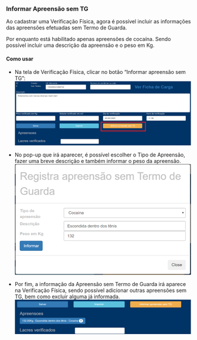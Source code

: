 ### Informar Apreensão sem TG

Ao cadastrar uma Verificação Física, agora é possível incluir as informações 
das apreensões efetuadas sem Termo de Guarda.  

Por enquanto está habilitado apenas apreensões de cocaína. Sendo possível incluir
 uma descrição da apreensão e o peso em Kg.

#### Como usar 

* Na tela de Verificação Física, clicar no botão “Informar apreensão sem TG”:
![Apreensao sem TG](../images/ASTG1.png)


* No pop-up que irá aparecer, é possível escolher o Tipo de Apreensão, fazer
 uma breve descrição e também informar o peso da apreensão.
![Apreensao sem TG](../images/ASTG2.png)

* Por fim, a informação da Apreensão sem Termo de Guarda irá aparece na 
Verificação Física, sendo possível adicionar outras apreensões sem TG, 
bem como excluir alguma já informada.
![Apreensao sem TG](../images/ASTG3.png)